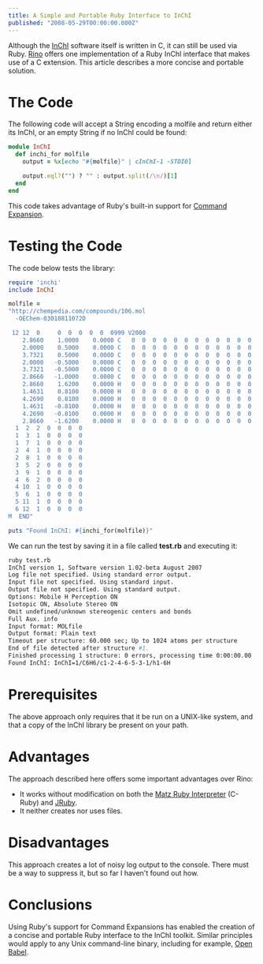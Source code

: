 ```yaml
---
title: A Simple and Portable Ruby Interface to InChI
published: "2008-05-29T00:00:00.000Z"
---
```


Although the [InChI](http://depth-first.com/articles/2007/09/27/inchi-for-newbies) software itself is written in C, it can still be used via Ruby. [Rino](http://depth-first.com/articles/2007/03/19/customize-inchi-output-with-rino) offers one implementation of a Ruby InChI interface that makes use of a C extension. This article describes a more concise and portable solution.

# The Code

The following code will accept a String encoding a molfile and return either its InChI, or an empty String if no InChI could be found:

```ruby
module InChI
  def inchi_for molfile
    output = %x[echo "#{molfile}" | cInChI-1 -STDIO]

    output.eql?("") ? "" : output.split(/\n/)[1]
  end
end
```

This code takes advantage of Ruby's built-in support for <a href="http://www.ruby-doc.org/docs/ProgrammingRuby/html/tut_expressions.html#UA">Command Expansion</a>.

# Testing the Code

The code below tests the library:

```ruby
require 'inchi'
include InChI

molfile =
"http://chempedia.com/compounds/106.mol
  -OEChem-03010811072D

 12 12  0     0  0  0  0  0  0999 V2000
    2.8660    1.0000    0.0000 C   0  0  0  0  0  0  0  0  0  0  0  0
    2.0000    0.5000    0.0000 C   0  0  0  0  0  0  0  0  0  0  0  0
    3.7321    0.5000    0.0000 C   0  0  0  0  0  0  0  0  0  0  0  0
    2.0000   -0.5000    0.0000 C   0  0  0  0  0  0  0  0  0  0  0  0
    3.7321   -0.5000    0.0000 C   0  0  0  0  0  0  0  0  0  0  0  0
    2.8660   -1.0000    0.0000 C   0  0  0  0  0  0  0  0  0  0  0  0
    2.8660    1.6200    0.0000 H   0  0  0  0  0  0  0  0  0  0  0  0
    1.4631    0.8100    0.0000 H   0  0  0  0  0  0  0  0  0  0  0  0
    4.2690    0.8100    0.0000 H   0  0  0  0  0  0  0  0  0  0  0  0
    1.4631   -0.8100    0.0000 H   0  0  0  0  0  0  0  0  0  0  0  0
    4.2690   -0.8100    0.0000 H   0  0  0  0  0  0  0  0  0  0  0  0
    2.8660   -1.6200    0.0000 H   0  0  0  0  0  0  0  0  0  0  0  0
  1  2  2  0  0  0  0
  1  3  1  0  0  0  0
  1  7  1  0  0  0  0
  2  4  1  0  0  0  0
  2  8  1  0  0  0  0
  3  5  2  0  0  0  0
  3  9  1  0  0  0  0
  4  6  2  0  0  0  0
  4 10  1  0  0  0  0
  5  6  1  0  0  0  0
  5 11  1  0  0  0  0
  6 12  1  0  0  0  0
M  END"

puts "Found InChI: #{inchi_for(molfile)}"
```

We can run the test by saving it in a file called <strong>test.rb</strong> and executing it:

```bash
ruby test.rb
InChI version 1, Software version 1.02-beta August 2007
Log file not specified. Using standard error output.
Input file not specified. Using standard input.
Output file not specified. Using standard output.
Options: Mobile H Perception ON
Isotopic ON, Absolute Stereo ON
Omit undefined/unknown stereogenic centers and bonds
Full Aux. info
Input format: MOLfile
Output format: Plain text
Timeout per structure: 60.000 sec; Up to 1024 atoms per structure
End of file detected after structure #1.
Finished processing 1 structure: 0 errors, processing time 0:00:00.00
Found InChI: InChI=1/C6H6/c1-2-4-6-5-3-1/h1-6H
```

# Prerequisites

The above approach only requires that it be run on a UNIX-like system, and that a copy of the InChI library be present on your path.

# Advantages

The approach described here offers some important advantages over Rino:

-  It works without modification on both the [Matz Ruby Interpreter](http://en.wikipedia.org/wiki/Ruby_MRI) (C-Ruby) and [JRuby](http://jruby.codehaus.org/).
-  It neither creates nor uses files.

# Disadvantages

This approach creates a lot of noisy log output to the console. There must be a way to suppress it, but so far I haven't found out how.

# Conclusions

Using Ruby's support for Command Expansions has enabled the creation of a concise and portable Ruby interface to the InChI toolkit. Similar principles would apply to any Unix command-line binary, including for example, [Open Babel](http://openbabel.org/wiki/Babel).


